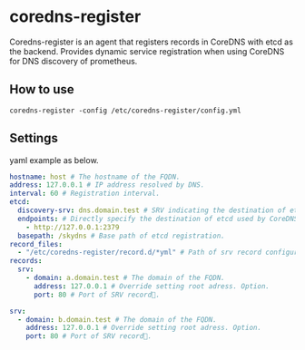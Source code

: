 # coredns-register

Coredns-register is an agent that registers records in CoreDNS with etcd as the backend.
Provides dynamic service registration when using CoreDNS for DNS discovery of prometheus.

## How to use

```shell
coredns-register -config /etc/coredns-register/config.yml
```

## Settings

yaml example as below.

```yaml:/etc/coredns-register/config.yml
hostname: host # The hostname of the FQDN.
address: 127.0.0.1 # IP address resolved by DNS.
interval: 60 # Registration interval.
etcd:
  discovery-srv: dns.domain.test # SRV indicating the destination of etcd used by CoreDNS.
  endpoints: # Directly specify the destination of etcd used by CoreDNS. discovery-srv takes precedence.
    - http://127.0.0.1:2379
  basepath: /skydns # Base path of etcd registration.
record_files:
  - "/etc/coredns-register/record.d/*yml" # Path of srv record configuration file.
records:
  srv:
    - domain: a.domain.test # The domain of the FQDN.
      address: 127.0.0.1 # Override setting root adress. Option.
      port: 80 # Port of SRV record.
```

```yaml:/etc/coredns-register/record.d/b.yml
srv:
  - domain: b.domain.test # The domain of the FQDN.
    address: 127.0.0.1 # Override setting root adress. Option.
    port: 80 # Port of SRV record.
```
